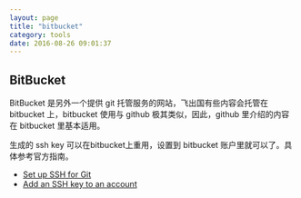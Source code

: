 ```yaml
---
layout: page
title: "bitbucket"
category: tools
date: 2016-08-26 09:01:37
---
```


## BitBucket

BitBucket 是另外一个提供 git 托管服务的网站，飞出国有些内容会托管在 bitbucket 上，bitbucket 使用与 github 极其类似，因此，github 里介绍的内容在 bitbucket 里基本适用。

生成的 ssh key 可以在bitbucket上重用，设置到 bitbucket 账户里就可以了。具体参考官方指南。

- [Set up SSH for Git](https://confluence.atlassian.com/bitbucket/set-up-ssh-for-git-728138079.html)
- [Add an SSH key to an account](https://confluence.atlassian.com/bitbucket/add-an-ssh-key-to-an-account-302811853.html)
